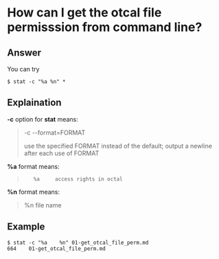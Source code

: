 # How can I get the otcal file permisssion from command line?
## Answer
You can try

```
$ stat -c "%a %n" *
```

## Explaination
**-c** option for **stat** means:
> -c  --format=FORMAT
>
> use the specified FORMAT instead of the default; output a newline after each use of FORMAT
>

**%a** format means:
>        %a     access rights in octal

**%n** format means:
>%n     file name

## Example
```
$ stat -c "%a    %n" 01-get_otcal_file_perm.md
664    01-get_otcal_file_perm.md
```
